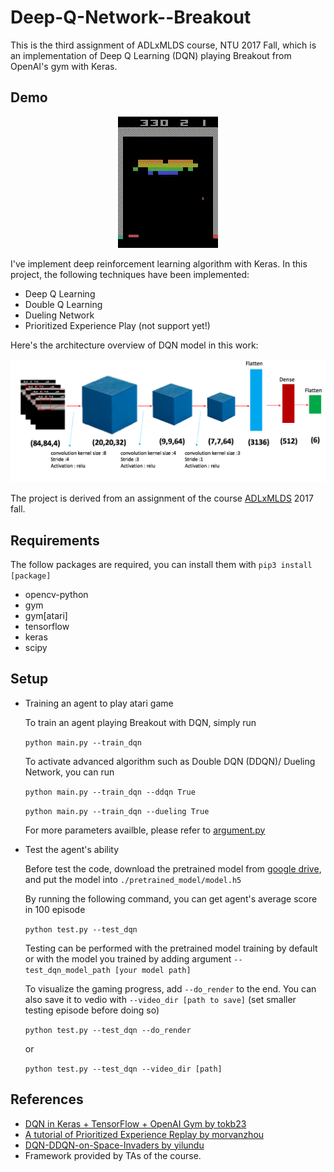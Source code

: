 # Deep-Q-Network--Breakout
This is the third assignment of ADLxMLDS course, NTU 2017 Fall, which is an implementation of Deep Q Learning (DQN) 
playing Breakout from OpenAI's gym with Keras.


## Demo

<p align="center"> 
<img src="demo.gif">
</p>

I've implement deep reinforcement learning algorithm with Keras. 
In this project, the following techniques have been implemented:

- Deep Q Learning
- Double Q Learning
- Dueling Network
- Prioritized Experience Play (not support yet!)

Here's the architecture overview of DQN model in this work:

<p align="center"> 
<img src="flow_chart.jpg">
</p>

The project is derived from an assignment of the course [ADLxMLDS](https://www.csie.ntu.edu.tw/~yvchen/f106-adl/) 2017 fall.


## Requirements

The follow packages are required, you can install them with `pip3 install [package]`

- opencv-python
- gym
- gym[atari]
- tensorflow
- keras
- scipy


## Setup
- Training an agent to play atari game
	
    To train an agent playing Breakout with DQN, simply run

	`python main.py --train_dqn`
    
    To activate advanced algorithm such as Double DQN (DDQN)/ Dueling Network, you can run
    
    `python main.py --train_dqn --ddqn True`
    
    `python main.py --train_dqn --dueling True`

    For more parameters availble, please refer to [argument.py]()

- Test the agent's ability

     Before test the code, download the pretrained model from [google drive](https://drive.google.com/open?id=1bEExnpqm13gBggtCld_aMBxBdbr1ze-s), and put the model into `./pretrained_model/model.h5`
     
     By running the following command, you can get agent's average score in 100 episode
     
     `python test.py --test_dqn`
     
     Testing can be performed with the pretrained model training by default or with the model you trained by adding argument `--test_dqn_model_path [your model path]`
     
     To visualize the gaming progress, add `--do_render` to the end. You can also save it to vedio with `--video_dir [path to save]` (set smaller testing episode before doing so)

     `python test.py --test_dqn --do_render`

     or 
      
    `python test.py --test_dqn --video_dir [path]`



## References
- [DQN in Keras + TensorFlow + OpenAI Gym by tokb23](https://github.com/tokb23/dqn)
- [A tutorial of Prioritized Experience Replay by morvanzhou](https://morvanzhou.github.io/tutorials/machine-learning/reinforcement-learning/4-6-prioritized-replay/)
- [DQN-DDQN-on-Space-Invaders by yilundu](https://github.com/yilundu/DQN-DDQN-on-Space-Invaders) 
- Framework provided by TAs of the course.
